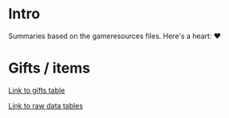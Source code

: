 ---
---


# Intro

Summaries based on the gameresources files.
Here's a heart: ❤️

# Gifts / items

[Link to gifts table](gifts.md)

[Link to raw data tables](raw_tables.md)
